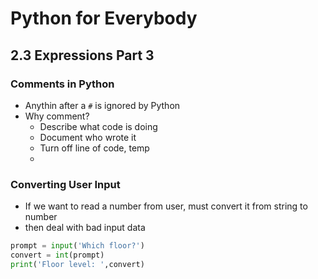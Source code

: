 # Python for Everybody

## 2.3 Expressions Part 3

### Comments in Python
* Anythin after a `#` is ignored by Python
* Why comment?
  * Describe what code is doing
  * Document who wrote it
  * Turn off line of code, temp
  *

### Converting User Input
* If we want to read a number from user, must convert it from string to number
* then deal with bad input data
```python
prompt = input('Which floor?')
convert = int(prompt)
print('Floor level: ',convert)
```

